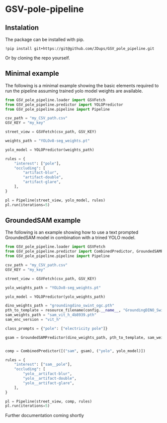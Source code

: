 # GSV-pole-pipeline

## Instalation

The package can be installed with pip.
```
!pip install git+https://git@github.com/JDups/GSV_pole_pipeline.git
```
Or by cloning the repo yourself.

## Minimal example

The following is a minimal example showing the basic elements required to run the pipeline assuming trained yolo model weights are available.

```python
from GSV_pole_pipeline.loader import GSVFetch
from GSV_pole_pipeline.predictor import YOLOPredictor
from GSV_pole_pipeline.pipeline import Pipeline

csv_path = "my_CSV_path.csv"
GSV_KEY = "my_key"

street_view = GSVFetch(csv_path, GSV_KEY)

weights_path = "YOLOv8-seg_weights.pt"

yolo_model = YOLOPredictor(weights_path)

rules = {
    "interest": ["pole"],
    "occluding": [
        "artifact-blur",
        "artifact-double",
        "artifact-glare",
    ],
}

pl = Pipeline(street_view, yolo_model, rules)
pl.run(iterations=5)
```

## GroundedSAM example

The following is an example showing how to use a text prompted GroundedSAM model in combination with a trined YOLO model.

```python
from GSV_pole_pipeline.loader import GSVFetch
from GSV_pole_pipeline.predictor import CombinedPredictor, GroundedSAMPredictor, YOLOPredictor
from GSV_pole_pipeline.pipeline import Pipeline

csv_path = "my_CSV_path.csv"
GSV_KEY = "my_key"

street_view = GSVFetch(csv_path, GSV_KEY)

yolo_weights_path = "YOLOv8-seg_weights.pt"

yolo_model = YOLOPredictor(yolo_weights_path)

dino_weights_path = "groundingdino_swint_ogc.pth"
pth_to_template = resource_filename(config.__name__, "GroundingDINO_SwinT_OGC.py")
sam_weights_path = "sam_vit_h_4b8939.pth"
sam_enc_version = "vit_h"

class_prompts = {"pole": ["electricity pole"]}

gsam = GroundedSAMPredictor(dino_weights_path, pth_to_template, sam_weights_path, sam_enc_version, class_prompts=class_prompts)


comp = CombinedPredictor([("sam", gsam), ("yolo", yolo_model)])

rules = {
    "interest": ["sam__pole"],
    "occluding": [
        "yolo__artifact-blur",
        "yolo__artifact-double",
        "yolo__artifact-glare",
    ],
}

pl = Pipeline(street_view, comp, rules)
pl.run(iterations=5)
```

Further documentation coming shortly